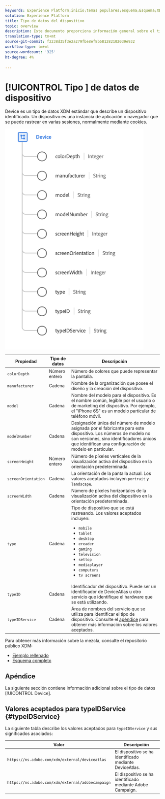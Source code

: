 ```yaml
---
keywords: Experience Platform;inicio;temas populares;esquema;Esquema;XDM;campos;esquemas;Esquemas;dispositivo;tipo de datos;tipo de datos;tipo de datos;
solution: Experience Platform
title: Tipo de datos del dispositivo
topic: overview
description: Este documento proporciona información general sobre el tipo de datos Device XDM.
translation-type: tm+mt
source-git-commit: f2238d35f3e2a279fbe8ef8b581282102039e932
workflow-type: tm+mt
source-wordcount: '325'
ht-degree: 4%

---
```



# [!UICONTROL Tipo ] de datos de dispositivo

 Device es un tipo de datos XDM estándar que describe un dispositivo identificado. Un dispositivo es una instancia de aplicación o navegador que se puede rastrear en varias sesiones, normalmente mediante cookies.

<img src="../images/data-types/device.png" width="450" /><br />

| Propiedad | Tipo de datos | Descripción |
| --- | --- | --- |
| `colorDepth` | Número entero | Número de colores que puede representar la pantalla. |
| `manufacturer` | Cadena | Nombre de la organización que posee el diseño y la creación del dispositivo. |
| `model` | Cadena | Nombre del modelo para el dispositivo. Es el nombre común, legible por el usuario o de marketing del dispositivo. Por ejemplo, el &quot;iPhone 6S&quot; es un modelo particular de teléfono móvil. |
| `modelNumber` | Cadena | Designación única del número de modelo asignada por el fabricante para este dispositivo. Los números de modelo no son versiones, sino identificadores únicos que identifican una configuración de modelo en particular. |
| `screenHeight` | Número entero | Número de píxeles verticales de la visualización activa del dispositivo en la orientación predeterminada. |
| `screenOrientation` | Cadena | La orientación de la pantalla actual. Los valores aceptados incluyen `portrait` y `landscape`. |
| `screenWidth` | Cadena | Número de píxeles horizontales de la visualización activa del dispositivo en la orientación predeterminada. |
| `type` | Cadena | Tipo de dispositivo que se está rastreando. Los valores aceptados incluyen: <ul><li>`mobile`</li><li>`tablet`</li><li>`desktop`</li><li>`ereader`</li><li>`gaming`</li><li>`television`</li><li>`settop`</li><li>`mediaplayer`</li><li>`computers`</li><li>`tv screens`</li></ul> |
| `typeID` | Cadena | Identificador del dispositivo. Puede ser un identificador de DeviceAtlas u otro servicio que identifique el hardware que se está utilizando. |
| `typeIDService` | Cadena | Área de nombres del servicio que se utiliza para identificar el tipo de dispositivo. Consulte el [apéndice](#typeIDService) para obtener más información sobre los valores aceptados. |

Para obtener más información sobre la mezcla, consulte el repositorio público XDM:

* [Ejemplo rellenado](https://github.com/adobe/xdm/blob/master/components/datatypes/device.example.1.json)
* [Esquema completo](https://github.com/adobe/xdm/blob/master/components/datatypes/device.schema.json)

## Apéndice

La siguiente sección contiene información adicional sobre el tipo de datos [!UICONTROL Device].

## Valores aceptados para typeIDService {#typeIDService}

La siguiente tabla describe los valores aceptados para `typeIDService` y sus significados asociados:

| Valor | Descripción |
| --- | --- |
| `https://ns.adobe.com/xdm/external/deviceatlas` | El dispositivo se ha identificado mediante DeviceAtlas. |
| `https://ns.adobe.com/xdm/external/adobecampaign` | El dispositivo se ha identificado mediante Adobe Campaign. |